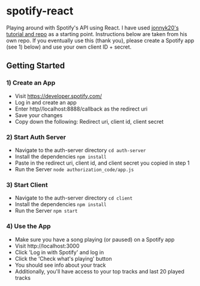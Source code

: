 # spotify-react
Playing around with Spotify's API using React. I have used <a href="https://github.com/jonnyk20/spotify-node-react-starter-kit">jonnyk20's tutorial and repo</a> as a starting point. Instructions below are taken from his own repo. If you eventually use this (thank you), please create a Spotify app (see 1) below) and use your own client ID + secret.

## Getting Started

### 1) Create an App
- Visit https://developer.spotify.com/ 
- Log in and create an app
- Enter http//localhost:8888/callback as the redirect uri
- Save your changes
- Copy down the following: Redirect uri, client id, client secret


### 2)  Start Auth Server
- Navigate to the auth-server directory `cd auth-server`
- Install the dependencies `npm install`
- Paste in the redirect uri, client id, and client secret you copied in step 1
- Run the Server `node authorization_code/app.js`

### 3)  Start Client
- Navigate to the auth-server directory `cd client`
- Install the dependencies `npm install`
- Run the Server `npm start`

### 4)  Use the App
- Make sure you have a song playing (or paused) on a Spotify app
- Visit http://localhost:3000
- Click 'Log in with Spotify' and log in
- Click the 'Check what's playing' button
- You should see info about your track
- Additionally, you'll have access to your top tracks and last 20 played tracks
